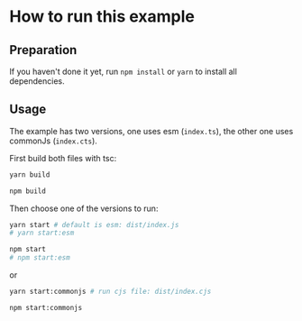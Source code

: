 # How to run this example

## Preparation
If you haven't done it yet, run `npm install` or `yarn` to install all dependencies.

## Usage
The example has two versions, one uses esm (`index.ts`), the other one uses commonJs (`index.cts`). 

First build both files with tsc:
```bash
yarn build
```
```bash
npm build
```

Then choose one of the versions to run:
```bash
yarn start # default is esm: dist/index.js
# yarn start:esm
```
```bash
npm start
# npm start:esm
```
or
```bash
yarn start:commonjs # run cjs file: dist/index.cjs
```
```bash
npm start:commonjs
```